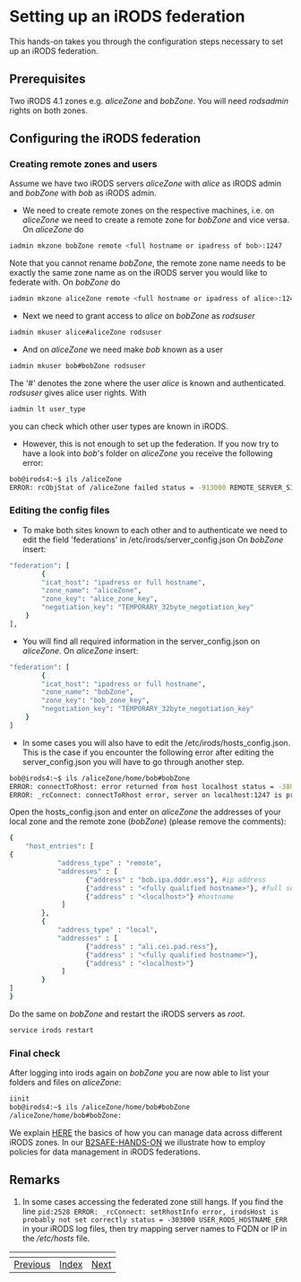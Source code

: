 # Setting up an iRODS federation
This hands-on takes you through the configuration steps necessary to set up an iRODS federation.

## Prerequisites
Two iRODS 4.1 zones e.g. *aliceZone* and *bobZone*. You will need *rodsadmin* rights on both zones.

## Configuring the iRODS federation
### Creating remote zones and users
Assume we have two iRODS servers *aliceZone* with *alice* as iRODS admin and *bobZone* with *bob* as iRODS admin.

- We need to create remote zones on the respective machines, i.e. on *aliceZone* we need to create a remote zone for *bobZone* and vice versa. On *aliceZone* do
```sh
iadmin mkzone bobZone remote <full hostname or ipadress of bob>:1247
```
Note that you cannot rename *bobZone*, the remote zone name needs to be exactly the same zone name 
as on the iRODS server you would like to federate with. On *bobZone* do
```sh
iadmin mkzone aliceZone remote <full hostname or ipadress of alice>:1247
```

- Next we need to grant access to *alice* on *bobZone* as *rodsuser*
```sh
iadmin mkuser alice#aliceZone rodsuser
```

- And on *aliceZone* we need make *bob* known as a user
```sh
iadmin mkuser bob#bobZone rodsuser
```
 The '#' denotes the zone where the user *alice* is known and authenticated.
 *rodsuser* gives alice user rights. With
```sh
iadmin lt user_type
```
 you can check which other user types are known in iRODS.

- However, this is not enough to set up the federation. If you now try to have a look into *bob*'s folder on *aliceZone* you receive the following error:
```sh
bob@irods4:~$ ils /aliceZone
ERROR: rcObjStat of /aliceZone failed status = -913000 REMOTE_SERVER_SID_NOT_DEFINED
```

### Editing the config files
- To make both sites known to each other and to authenticate we need to edit the field 'federations' in /etc/irods/server_config.json
 On *bobZone* insert:
```sh
"federation": [
        {
        "icat_host": "ipadress or full hostname",
        "zone_name": "aliceZone",
        "zone_key": "alice_zone_key",
        "negotiation_key": "TEMPORARY_32byte_negotiation_key"
    }
],
```

- You will find all required information in the server_config.json on *aliceZone*.
 On *aliceZone* insert:
```sh
"federation": [
        {
        "icat_host": "ipadress or full hostname",
        "zone_name": "bobZone",
        "zone_key": "bob_zone_key",
        "negotiation_key": "TEMPORARY_32byte_negotiation_key"
    }
]
```

- In some cases you will also have to edit the /etc/irods/hosts_config.json. 
 This is the case if you encounter the following error after editing the server_config.json you will have to go through another step.
```sh
bob@irods4:~$ ils /aliceZone/home/bob#bobZone
ERROR: connectToRhost: error returned from host localhost status = -38000 status = -38000 SYS_AGENT_INIT_ERR
ERROR: _rcConnect: connectToRhost error, server on localhost:1247 is probably down status = -38000 SYS_AGENT_INIT_ERR
```
 Open the hosts_config.json and enter on *aliceZone* the addresses of your local zone and the remote zone (*bobZone*) (please remove the comments):
```sh
{
    "host_entries": [
{
            "address_type" : "remote",
            "addresses" : [
                   {"address" : "bob.ipa.dddr.ess"}, #ip address
                   {"address" : "<fully qualified hostname>"}, #full server name
                   {"address" : "<localhost>"} #hostname
             ]
        },
        {
            "address_type" : "local",
            "addresses" : [
                   {"address" : "ali.cei.pad.ress"},
                   {"address" : "<fully qualified hostname>"},
                   {"address" : "<localhost>"}
             ]
        }
]
}
```
 Do the same on *bobZone* and restart the iRODS servers as *root*.

```sh
service irods restart
```

### Final check

After logging into irods again on *bobZone* you are now able to list your folders and files on *aliceZone*:
```sh
iinit
bob@irods4:~$ ils /aliceZone/home/bob#bobZone
/aliceZone/home/bob#bobZone:
```

We explain [HERE](https://github.com/EUDAT-Training/B2SAFE-B2STAGE-Training/blob/master/05-iRODS-advanced-users.md) the basics of how you can manage data across different iRODS zones.
In our [B2SAFE-HANDS-ON](https://github.com/EUDAT-Training/B2SAFE-B2STAGE-Training/blob/master/06-B2SAFE-handson.md) we illustrate how to employ policies for data management in iRODS federations.

## Remarks
1) In some cases accessing the federated zone still hangs. If you find the line `pid:2528 ERROR: _rcConnect: setRhostInfo error, irodsHost is probably not set correctly status = -303000 USER_RODS_HOSTNAME_ERR` in your iRODS log files, then try mapping server names to FQDN or IP in the */etc/hosts* file.

[]()|[]()|[]()
----|----|----
[Previous](03-install-B2SAFE.md)|[Index](https://github.com/EUDAT-Training/B2SAFE-B2STAGE-Training)  | [Next](05-iRODS-advanced-users.md)
